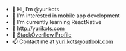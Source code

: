 - 👋 Hi, I’m @yurikots
- 👀 I’m interested in mobile app development
- 🌱 I’m currently learning ReactNative
- 📄 http://yurikots.com
- 📄 [StackOverflow Profile](https://stackoverflow.com/users/7058733/yuri-kots)
- 📫 Contact me at yuri.kots@outlook.com

<!---
yurikots/yurikots is a ✨ special ✨ repository because its `README.md` (this file) appears on your GitHub profile.
You can click the Preview link to take a look at your changes.
--->
